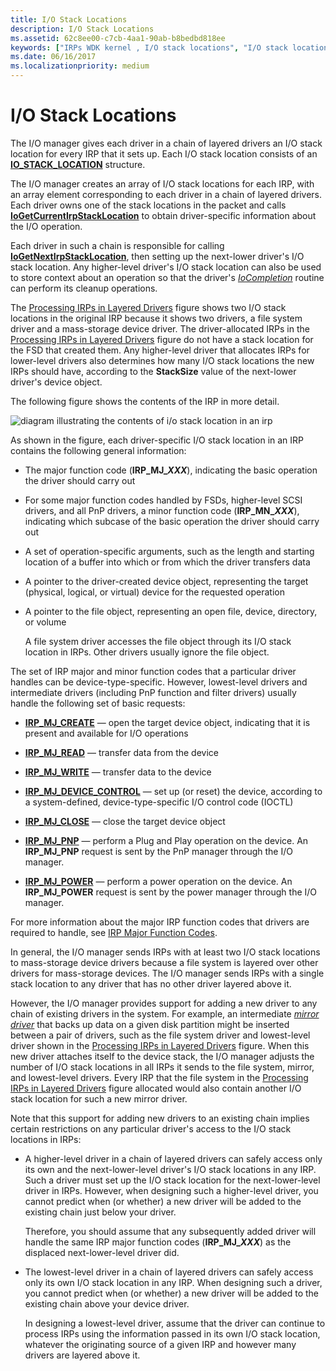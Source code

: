 ```yaml
---
title: I/O Stack Locations
description: I/O Stack Locations
ms.assetid: 62c8ee00-c7cb-4aa1-90ab-b8bedbd818ee
keywords: ["IRPs WDK kernel , I/O stack locations", "I/O stack locations WDK kernel", "stack locations WDK kernel", "layered driver I/O stack locations WDK kernel", "IRPs WDK kernel , contents", "IO_STACK_LOCATION structure"]
ms.date: 06/16/2017
ms.localizationpriority: medium
---
```


# I/O Stack Locations





The I/O manager gives each driver in a chain of layered drivers an I/O stack location for every IRP that it sets up. Each I/O stack location consists of an [**IO\_STACK\_LOCATION**](https://msdn.microsoft.com/library/windows/hardware/ff550659) structure.

The I/O manager creates an array of I/O stack locations for each IRP, with an array element corresponding to each driver in a chain of layered drivers. Each driver owns one of the stack locations in the packet and calls [**IoGetCurrentIrpStackLocation**](https://msdn.microsoft.com/library/windows/hardware/ff549174) to obtain driver-specific information about the I/O operation.

Each driver in such a chain is responsible for calling [**IoGetNextIrpStackLocation**](https://msdn.microsoft.com/library/windows/hardware/ff549266), then setting up the next-lower driver's I/O stack location. Any higher-level driver's I/O stack location can also be used to store context about an operation so that the driver's [*IoCompletion*](https://msdn.microsoft.com/library/windows/hardware/ff548354) routine can perform its cleanup operations.

The [Processing IRPs in Layered Drivers](example-i-o-request---the-details.md#ddk-example-i-o-request---the-details-kg) figure shows two I/O stack locations in the original IRP because it shows two drivers, a file system driver and a mass-storage device driver. The driver-allocated IRPs in the [Processing IRPs in Layered Drivers](example-i-o-request---the-details.md#ddk-example-i-o-request---the-details-kg) figure do not have a stack location for the FSD that created them. Any higher-level driver that allocates IRPs for lower-level drivers also determines how many I/O stack locations the new IRPs should have, according to the **StackSize** value of the next-lower driver's device object.

The following figure shows the contents of the IRP in more detail.

![diagram illustrating the contents of i/o stack location in an irp](images/2irpios.png)

As shown in the figure, each driver-specific I/O stack location in an IRP contains the following general information:

- The major function code (**IRP\_MJ\_*XXX***), indicating the basic operation the driver should carry out

- For some major function codes handled by FSDs, higher-level SCSI drivers, and all PnP drivers, a minor function code (**IRP\_MN\_*XXX***), indicating which subcase of the basic operation the driver should carry out

- A set of operation-specific arguments, such as the length and starting location of a buffer into which or from which the driver transfers data

- A pointer to the driver-created device object, representing the target (physical, logical, or virtual) device for the requested operation

- A pointer to the file object, representing an open file, device, directory, or volume

  A file system driver accesses the file object through its I/O stack location in IRPs. Other drivers usually ignore the file object.

The set of IRP major and minor function codes that a particular driver handles can be device-type-specific. However, lowest-level drivers and intermediate drivers (including PnP function and filter drivers) usually handle the following set of basic requests:

-   [**IRP\_MJ\_CREATE**](https://msdn.microsoft.com/library/windows/hardware/ff550729) — open the target device object, indicating that it is present and available for I/O operations

-   [**IRP\_MJ\_READ**](https://msdn.microsoft.com/library/windows/hardware/ff550794) — transfer data from the device

-   [**IRP\_MJ\_WRITE**](https://msdn.microsoft.com/library/windows/hardware/ff550819) — transfer data to the device

-   [**IRP\_MJ\_DEVICE\_CONTROL**](https://msdn.microsoft.com/library/windows/hardware/ff550744) — set up (or reset) the device, according to a system-defined, device-type-specific I/O control code (IOCTL)

-   [**IRP\_MJ\_CLOSE**](https://msdn.microsoft.com/library/windows/hardware/ff550720) — close the target device object

-   [**IRP\_MJ\_PNP**](https://msdn.microsoft.com/library/windows/hardware/ff550772) — perform a Plug and Play operation on the device. An **IRP\_MJ\_PNP** request is sent by the PnP manager through the I/O manager.

-   [**IRP\_MJ\_POWER**](https://msdn.microsoft.com/library/windows/hardware/ff550784) — perform a power operation on the device. An **IRP\_MJ\_POWER** request is sent by the power manager through the I/O manager.

For more information about the major IRP function codes that drivers are required to handle, see [IRP Major Function Codes](https://msdn.microsoft.com/library/windows/hardware/ff550710).

In general, the I/O manager sends IRPs with at least two I/O stack locations to mass-storage device drivers because a file system is layered over other drivers for mass-storage devices. The I/O manager sends IRPs with a single stack location to any driver that has no other driver layered above it.

However, the I/O manager provides support for adding a new driver to any chain of existing drivers in the system. For example, an intermediate [*mirror driver*](https://msdn.microsoft.com/library/windows/hardware/ff556308#wdkgloss-mirror-driver) that backs up data on a given disk partition might be inserted between a pair of drivers, such as the file system driver and lowest-level driver shown in the [Processing IRPs in Layered Drivers](example-i-o-request---the-details.md#ddk-example-i-o-request---the-details-kg) figure. When this new driver attaches itself to the device stack, the I/O manager adjusts the number of I/O stack locations in all IRPs it sends to the file system, mirror, and lowest-level drivers. Every IRP that the file system in the [Processing IRPs in Layered Drivers](example-i-o-request---the-details.md#ddk-example-i-o-request---the-details-kg) figure allocated would also contain another I/O stack location for such a new mirror driver.

Note that this support for adding new drivers to an existing chain implies certain restrictions on any particular driver's access to the I/O stack locations in IRPs:

- A higher-level driver in a chain of layered drivers can safely access only its own and the next-lower-level driver's I/O stack locations in any IRP. Such a driver must set up the I/O stack location for the next-lower-level driver in IRPs. However, when designing such a higher-level driver, you cannot predict when (or whether) a new driver will be added to the existing chain just below your driver.

  Therefore, you should assume that any subsequently added driver will handle the same IRP major function codes (**IRP\_MJ\_*XXX***) as the displaced next-lower-level driver did.

- The lowest-level driver in a chain of layered drivers can safely access only its own I/O stack location in any IRP. When designing such a driver, you cannot predict when (or whether) a new driver will be added to the existing chain above your device driver.

  In designing a lowest-level driver, assume that the driver can continue to process IRPs using the information passed in its own I/O stack location, whatever the originating source of a given IRP and however many drivers are layered above it.

 

 




